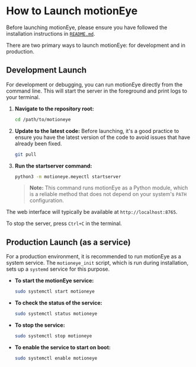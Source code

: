 # How to Launch motionEye

Before launching motionEye, please ensure you have followed the installation instructions in [`README.md`](./README.md).

There are two primary ways to launch motionEye: for development and in production.

## Development Launch

For development or debugging, you can run motionEye directly from the command line. This will start the server in the foreground and print logs to your terminal.

1.  **Navigate to the repository root:**
    ```sh
    cd /path/to/motioneye
    ```

2.  **Update to the latest code:** Before launching, it's a good practice to ensure you have the latest version of the code to avoid issues that have already been fixed.
    ```sh
    git pull
    ```

3.  **Run the startserver command:**
    ```sh
    python3 -m motioneye.meyectl startserver
    ```
    > **Note:** This command runs motionEye as a Python module, which is a reliable method that does not depend on your system's `PATH` configuration.

The web interface will typically be available at `http://localhost:8765`.

To stop the server, press `Ctrl+C` in the terminal.

## Production Launch (as a service)

For a production environment, it is recommended to run motionEye as a system service. The `motioneye_init` script, which is run during installation, sets up a `systemd` service for this purpose.

*   **To start the motionEye service:**
    ```sh
    sudo systemctl start motioneye
    ```

*   **To check the status of the service:**
    ```sh
    sudo systemctl status motioneye
    ```

*   **To stop the service:**
    ```sh
    sudo systemctl stop motioneye
    ```

*   **To enable the service to start on boot:**
    ```sh
    sudo systemctl enable motioneye
    ```
